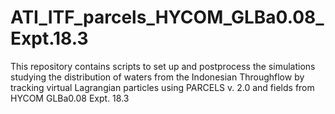 # ATI_ITF_parcels_HYCOM_GLBa0.08_Expt.18.3
This repository contains scripts to set up and postprocess the simulations studying the distribution of waters from the Indonesian Throughflow by tracking virtual Lagrangian particles using PARCELS v. 2.0 and fields from HYCOM GLBa0.08 Expt. 18.3
